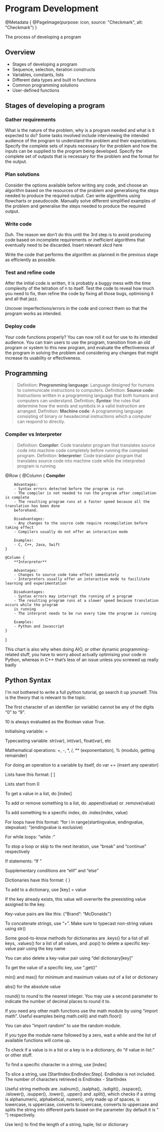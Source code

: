 # Program Development

@Metadata {
    @PageImage(purpose: icon, source: "Checkmark", alt: "Checkmark")
}

The process of developing a program

## Overview
- Stages of developing a program
- Sequence, selection, iteration constructs
- Variables, constants, lists
- Different data types and built in functions
- Common programming solutions
- User-defined functions

## Stages of developing a program

### Gather requirements
What is the nature of the problem, why is a program needed and what is it expected to do? Some 
tasks involved include interviewing the intended audience of the program to understand the 
problem and their expectations. Specify the complete sets of inputs necessary for the problem and 
how the inputs can be supplied to the program being developed. Specify the complete set of 
outputs that is necessary for the problem and the format for the output.

### Plan solutions
Consider the options available before writing any code, and choose an algorithm based on the 
resources of the problem and generalising the steps needed to produce the required output. Can 
write algorithms using flowcharts or pseudocode. Manually solve different simplified examples of 
the problem and generalise the steps needed to produce the required output.
### Write code
Duh. The reason we don’t do this until the 3rd step is to avoid producing code based on 
incomplete requirements or inefficient algorithms that eventually need to be discarded. Insert 
relevant xkcd here

Write the code that performs the algorithm as planned in the previous stage as efficiently as 
possible.

### Test and refine code
After the initial code is written, it is probably a buggy mess with the time complexity of the 
tetration of n to itself. Test the code to reveal how much you need to fix, then refine the code 
by fixing all those bugs, optimising it and all that jazz.

Uncover imperfections/errors in the code and correct them so that the program works as intended.

### Deploy code
Your code functions properly? You can now roll it out for use to its intended audience. You can 
train users to use the program, transition from an old program or system to this new program, and 
evaluate the effectiveness of the program in solving the problem and considering any changes that 
might increase its usability or effectiveness.

## Programming

> Definition: **Programming language**: Language designed for humans to communicate instructions 
to computers.
> Definition: **Source code**: Instructions written in a programming language that both humans 
and computers can understand.
> Definition; ***Syntax***: the rules that determine how the words and symbols in a valid 
instruction are arranged.
> Definition: **Machine code**: A programming language consisting of binary or hexadecimal 
instructions which a computer can respond to directly.

### Compiler vs Interpreter
> Definition: **Compiler**: Code translator program that translates source code into machine code 
completely before running the compiled program.
> Definition: **Interpreter**: Code translator program that translates source code into machine 
code while the interpreted program is running

@Row {
    @Column {
        **Compiler**

        Advantages:
        - Syntax errors detected before the program is run
        - The compiler is not needed to run the program after compilation is complete
        - The resulting program runs at a faster speed because all the translation has been done 
        beforehand.

        Disadvantages:
        - Any changes to the source code require recompilation before taking effect
        - Compilers usually do not offer an interaction mode

        Examples:
        - C, C++, Java, Swift
    }

    @Column {
        **Interpreter**

        Advantages:
        - Changes to source code take effect immediately
        - Interpreters usually offer an interactive mode to facilitate learning and experimentation

        Disadvantages:
        - Syntax errors may interrupt the running of a program
        - The resulting program runs at a slower speed because translation occurs while the program 
        is running
        - The interpret needs to be run every time the program is running

        Examples:
        - Python and Javascript
    }
}

This chart is also why when doing AIO, or other dynamic programming-related stuff, you have to worry about actually optimising your code in Python, whereas in C++ that’s less of an issue unless you screwed up really badly

## Python Syntax

I'm not bothered to write a full python tutorial, go search it up yourself. This is the theory
that is relevant to the topic.


The first character of an identifier (or variable) cannot be any of the digits “0” to “9".

10 is always evaluated as the Boolean value True.

Initialising variable: <variable> = <value>

Typecasting variable: str(var), int(var), float(var), etc

Mathematical operations: +, -, *, /, ** (exponentiation), % (modulo, getting remainder)

For doing an operation to a variable by itself, do var += <value to add> (insert any operator)

Lists have this format: [ ]

Lists start from 0

To get a value in a list, do <ListVariable>[index]

To add or remove something to a list, do <ListVariable>.append(value) or <ListVariable>.remove(value)

To add something to a specific index, do <ListVariable>.index(index, value)

For loops have this format: “for i in range(startingvalue, endingvalue, stepvalue): “(endingvalue is exclusive)

For while loops: “while <condition>:”

To stop a loop or skip to the next iteration, use “break” and “continue” respectively

If statements: “If <condition>”

Supplementary conditions are “elif” and “else”

Dictionaries have this format: { }

To add to a dictionary, use <Dictionary>[key] = value

If the key already exists, this value will overwrite the preexisting value assigned to the key.

Key-value pairs are like this: {“Brand”: “McDonalds”}

To concatenate strings, use “+”. Make sure to typecast non-string values using str()

Some good-to-know methods for dictionaries are .keys() for a list of all keys, .values() for a list of all values, and .pop() to delete a specific key-value pair using the key name

You can also delete a key-value pair using “del dictionary[key]”

To get the value of a specific key, use “.get()”

min() and max() for minimum and maximum values out of a list or dictionary

abs() for the absolute value

round() to round to the nearest integer. You may use a second parameter to indicate the number of decimal places to round it to.

If you need any other math functions use the math module by using “import math”. Useful examples being math.ceil() and math.floor()

You can also “import random” to use the random module.

If you type the module name followed by a zero, wait a while and the list of available functions will come up.

To check if a value is in a list or a key is in a dictionary, do “if value in list:” or other stuff.

To find a specific character in a string, use <String>[index]

To slice a string, use <String>[StartIndex:EndIndex:Step]. EndIndex is not included. The number of characters retrieved is EndIndex - StartIndex

Useful string methods are .isalnum(), .isalpha(), .isdigit(), .isspace(), .islower(), .isupper(), .lower(), .upper() and .split(), which checks if a string is alphanumeric, alphabetical, numeric, only made up of spaces, is lowercase, is uppercase, converts to lowercase, converts to uppercase and splits the string into different parts based on the parameter (by default it is “ “) respectively.

Use len() to find the length of a string, tuple, list or dictionary